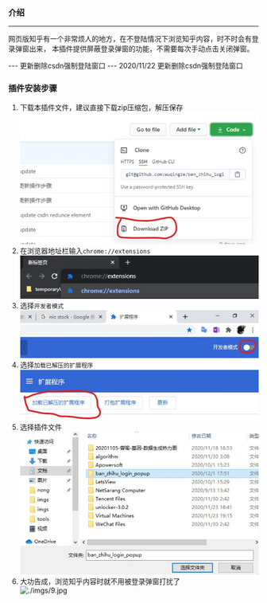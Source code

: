 ### 介绍
-------------------------
网页版知乎有一个非常烦人的地方，在不登陆情况下浏览知乎内容，时不时会有登录弹窗出来，
本插件提供屏蔽登录弹窗的功能，不需要每次手动点击关闭弹窗。

--- 更新删除csdn强制登陆窗口
--- 2020/11/22 更新删除csdn强制登陆窗口

### 插件安装步骤
1. 下载本插件文件，建议直接下载zip压缩包，解压保存
<br/>![./imgs/7.jpg](./imgs/7.jpg)
2. 在浏览器地址栏输入`chrome://extensions`
<br/>![./imgs/1.jpg](./imgs/1.jpg)
3. 选择`开发者模式`
<br/>![./imgs/2.jpg](./imgs/2.jpg)
4. 选择`加载已解压的扩展程序`
<br/>![./imgs/3.jpg](./imgs/3.jpg)
5. 选择插件文件
<br/>![./imgs/4.jpg](./imgs/4.jpg)
6. 大功告成，浏览知乎内容时就不用被登录弹窗打扰了 
<br/>![./imgs/9.jpg](./imgs/9.jpg)
